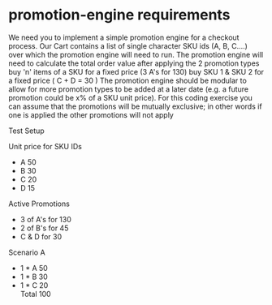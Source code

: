 # promotion-engine requirements

We need you to implement a simple promotion engine for a checkout process. Our Cart contains a list of single character SKU ids (A, B, C....) over which the promotion engine will need to run.
The promotion engine will need to calculate the total order value after applying the 2 promotion types
buy 'n' items of a SKU for a fixed price (3 A's for 130)
buy SKU 1 & SKU 2 for a fixed price ( C + D = 30 )
The promotion engine should be modular to allow for more promotion types to be added at a later date (e.g. a future promotion could be x% of a SKU unit price). For this coding exercise you can assume that the promotions will be mutually exclusive; in other words if one is applied the other promotions will not apply

Test Setup

Unit price for SKU IDs
* A      50
* B      30
* C      20
* D      15

Active Promotions
* 3 of A's for 130
* 2 of B's for 45
* C & D for 30

Scenario A
* 1 * A     50
* 1 * B     30
* 1 * C     20 <br/>
  Total     100
